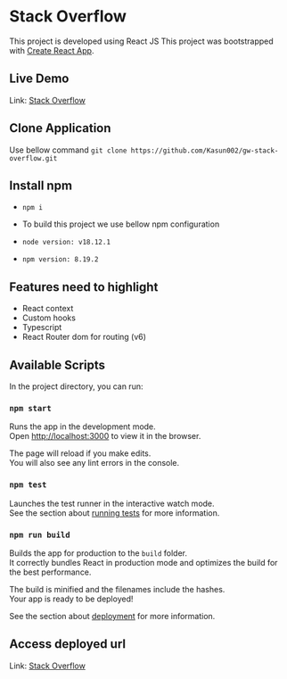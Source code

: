 # Stack Overflow

This project is developed using React JS
This project was bootstrapped with [Create React App](https://github.com/facebook/create-react-app).

## Live Demo

Link: [Stack Overflow](https://kasun002.github.io/gw-stack-overflow)

## Clone Application

Use bellow command
`git clone https://github.com/Kasun002/gw-stack-overflow.git`

## Install npm

- `npm i`

- To build this project we use bellow npm configuration
- `node version: v18.12.1`
- `npm version: 8.19.2`

## Features need to highlight

- React context
- Custom hooks
- Typescript
- React Router dom for routing (v6)

## Available Scripts

In the project directory, you can run:

### `npm start`

Runs the app in the development mode.\
Open [http://localhost:3000](http://localhost:3000) to view it in the browser.

The page will reload if you make edits.\
You will also see any lint errors in the console.

### `npm test`

Launches the test runner in the interactive watch mode.\
See the section about [running tests](https://facebook.github.io/create-react-app/docs/running-tests) for more information.

### `npm run build`

Builds the app for production to the `build` folder.\
It correctly bundles React in production mode and optimizes the build for the best performance.

The build is minified and the filenames include the hashes.\
Your app is ready to be deployed!

See the section about [deployment](https://facebook.github.io/create-react-app/docs/deployment) for more information.

## Access deployed url

Link: [Stack Overflow](https://kasun002.github.io/gw-stack-overflow/)